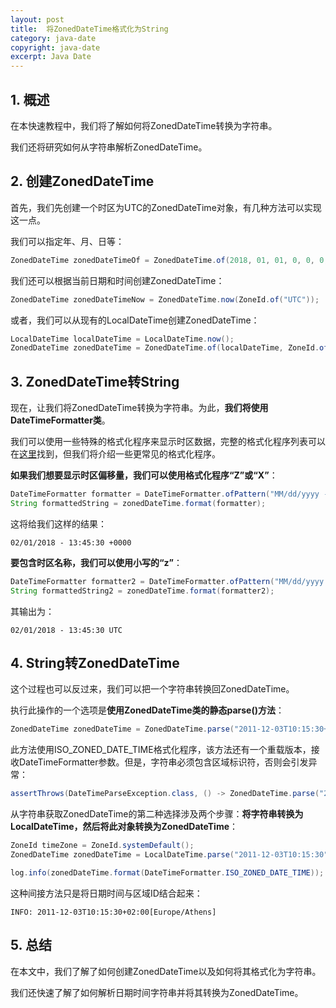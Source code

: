 ```yaml
---
layout: post
title:  将ZonedDateTime格式化为String
category: java-date
copyright: java-date
excerpt: Java Date
---
```


## 1. 概述

在本快速教程中，我们将了解如何将ZonedDateTime转换为字符串。

我们还将研究如何从字符串解析ZonedDateTime。

## 2. 创建ZonedDateTime

首先，我们先创建一个时区为UTC的ZonedDateTime对象，有几种方法可以实现这一点。

我们可以指定年、月、日等：

```java
ZonedDateTime zonedDateTimeOf = ZonedDateTime.of(2018, 01, 01, 0, 0, 0, 0, ZoneId.of("UTC"));
```

我们还可以根据当前日期和时间创建ZonedDateTime：

```java
ZonedDateTime zonedDateTimeNow = ZonedDateTime.now(ZoneId.of("UTC"));
```

或者，我们可以从现有的LocalDateTime创建ZonedDateTime：

```java
LocalDateTime localDateTime = LocalDateTime.now();
ZonedDateTime zonedDateTime = ZonedDateTime.of(localDateTime, ZoneId.of("UTC"));
```

## 3. ZonedDateTime转String

现在，让我们将ZonedDateTime转换为字符串。为此，**我们将使用DateTimeFormatter类**。

我们可以使用一些特殊的格式化程序来显示时区数据，完整的格式化程序列表可以在[这里](https://docs.oracle.com/en/java/javase/21/docs/api/java.base/java/time/format/DateTimeFormatter.html)找到，但我们将介绍一些更常见的格式化程序。

**如果我们想要显示时区偏移量，我们可以使用格式化程序“Z”或“X”**：

```java
DateTimeFormatter formatter = DateTimeFormatter.ofPattern("MM/dd/yyyy - HH:mm:ss Z");
String formattedString = zonedDateTime.format(formatter);
```

这将给我们这样的结果：

```text
02/01/2018 - 13:45:30 +0000
```

**要包含时区名称，我们可以使用小写的“z”**：

```java
DateTimeFormatter formatter2 = DateTimeFormatter.ofPattern("MM/dd/yyyy - HH:mm:ss z");
String formattedString2 = zonedDateTime.format(formatter2);
```

其输出为：

```text
02/01/2018 - 13:45:30 UTC
```

## 4. String转ZonedDateTime

这个过程也可以反过来，我们可以把一个字符串转换回ZonedDateTime。

执行此操作的一个选项是**使用ZonedDateTime类的静态parse()方法**：

```java
ZonedDateTime zonedDateTime = ZonedDateTime.parse("2011-12-03T10:15:30+01:00");
```

此方法使用ISO_ZONED_DATE_TIME格式化程序，该方法还有一个重载版本，接收DateTimeFormatter参数。但是，字符串必须包含区域标识符，否则会引发异常：

```java
assertThrows(DateTimeParseException.class, () -> ZonedDateTime.parse("2011-12-03T10:15:30", DateTimeFormatter.ISO_DATE_TIME));
```

从字符串获取ZonedDateTime的第二种选择涉及两个步骤：**将字符串转换为LocalDateTime，然后将此对象转换为ZonedDateTime**：

```java
ZoneId timeZone = ZoneId.systemDefault();
ZonedDateTime zonedDateTime = LocalDateTime.parse("2011-12-03T10:15:30", DateTimeFormatter.ISO_DATE_TIME).atZone(timeZone);

log.info(zonedDateTime.format(DateTimeFormatter.ISO_ZONED_DATE_TIME));
```

这种间接方法只是将日期时间与区域ID结合起来：

```text
INFO: 2011-12-03T10:15:30+02:00[Europe/Athens]
```

## 5. 总结

在本文中，我们了解了如何创建ZonedDateTime以及如何将其格式化为字符串。

我们还快速了解了如何解析日期时间字符串并将其转换为ZonedDateTime。